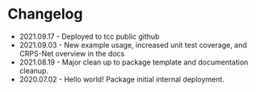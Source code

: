 # Changelog
* 2021.09.17 - Deployed to tcc public github
* 2021.09.03 - New example usage, increased unit test coverage, and CRPS-Net overview in the docs
* 2021.08.19 - Major clean up to package template and documentation cleanup. 
* 2020.07.02 - Hello world! Package initial internal deployment. 